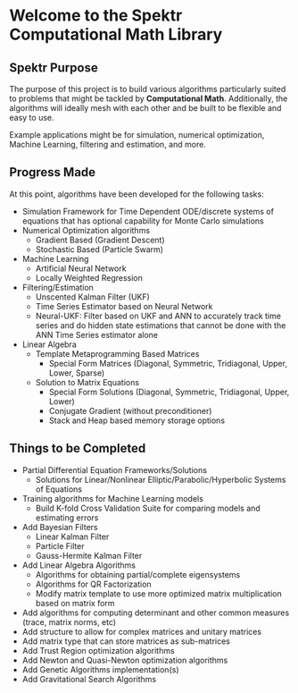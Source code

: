 # Welcome to the Spektr Computational Math Library
## Spektr Purpose
The purpose of this project is to build various algorithms particularly suited to problems that might be tackled by **Computational Math**. Additionally, the algorithms will ideally mesh with each other and be built to be flexible and easy to use. 

Example applications might be for simulation, numerical optimization, Machine Learning, filtering and estimation, and more.

## Progress Made
At this point, algorithms have been developed for the following tasks:
- Simulation Framework for Time Dependent ODE/discrete systems of equations that has optional capability for Monte Carlo simulations
- Numerical Optimization algorithms
  - Gradient Based (Gradient Descent)
  - Stochastic Based (Particle Swarm)
- Machine Learning
  - Artificial Neural Network
  - Locally Weighted Regression
- Filtering/Estimation
  - Unscented Kalman Filter (UKF)
  - Time Series Estimator based on Neural Network
  - Neural-UKF: Filter based on UKF and ANN to accurately track time series and do hidden state estimations that cannot be done with the ANN Time Series estimator alone
- Linear Algebra
  - Template Metaprogramming Based Matrices
     - Special Form Matrices (Diagonal, Symmetric, Tridiagonal, Upper, Lower, Sparse)
  - Solution to Matrix Equations
     - Special Form Solutions (Diagonal, Symmetric, Tridiagonal, Upper, Lower)
     - Conjugate Gradient (without preconditioner)
     - Stack and Heap based memory storage options

## Things to be Completed
- Partial Differential Equation Frameworks/Solutions
  - Solutions for Linear/Nonlinear Elliptic/Parabolic/Hyperbolic Systems of Equations
- Training algorithms for Machine Learning models
  - Build K-fold Cross Validation Suite for comparing models and estimating errors
- Add Bayesian Filters
  - Linear Kalman Filter
  - Particle Filter
  - Gauss-Hermite Kalman Filter
- Add Linear Algebra Algorithms
  - Algorithms for obtaining partial/complete eigensystems
  - Algorithms for QR Factorization
  - Modify matrix template to use more optimized matrix multiplication based on matrix form
- Add algorithms for computing determinant and other common measures (trace, matrix norms, etc)
- Add structure to allow for complex matrices and unitary matrices
- Add matrix type that can store matrices as sub-matrices
- Add Trust Region optimization algorithms
- Add Newton and Quasi-Newton optimization algorithms
- Add Genetic Algorithms implementation(s)
- Add Gravitational Search Algorithms